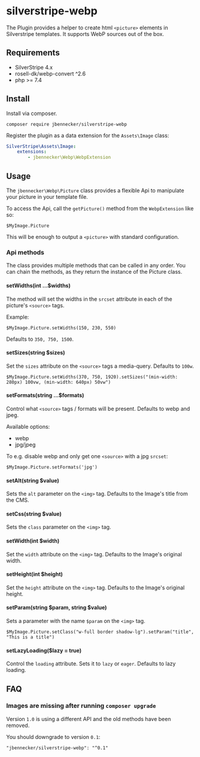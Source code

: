 # silverstripe-webp

The Plugin provides a helper to create html `<picture>` elements in Silverstripe templates. It supports WebP sources out of the box.

## Requirements

-   SilverStripe 4.x
-   rosell-dk/webp-convert ^2.6
-   php >= 7.4

## Install

Install via composer.

`composer require jbennecker/silverstripe-webp`

Register the plugin as a data extension for the `Assets\Image` class:

```yaml
SilverStripe\Assets\Image:
    extensions:
        - jbennecker\Webp\WebpExtension
```

## Usage

The `jbennecker\Webp\Picture` class provides a flexible Api to manipulate your picture in your template file.

To access the Api, call the `getPicture()` method from the `WebpExtension` like so:

```
$MyImage.Picture
```

This will be enough to output a `<picture>` with standard configuration.

### Api methods

The class provides multiple methods that can be called in any order. You can chain the methods, as they return the instance of the Picture class.

#### setWidths(int ...$widths)

The method will set the widths in the `srcset` attribute in each of the picture's `<source>` tags.

Example:

```
$MyImage.Picture.setWidths(150, 230, 550)
```

Defaults to `350, 750, 1500`.

#### setSizes(string $sizes)

Set the `sizes` attribute on the `<source>` tags a media-query. Defaults to `100w`.

```
$MyImage.Picture.setWidths(370, 750, 1920).setSizes("(min-width: 280px) 100vw, (min-width: 640px) 50vw")
```

#### setFormats(string ...$formats)

Control what `<source>` tags / formats will be present. Defaults to webp and jpeg.

Available options:
* webp
* jpg/jpeg

To e.g. disable webp and only get one `<source>` with a jpg `srcset`:

```
$MyImage.Picture.setFormats('jpg')
```

#### setAlt(string $value)

Sets the `alt` parameter on the `<img>` tag. Defaults to the Image's title from the CMS.

#### setCss(string $value)

Sets the `class` parameter on the `<img>` tag.

#### setWidth(int $width)

Set the `width` attribute on the `<img>` tag. Defaults to the Image's original width.

#### setHeight(int $height)

Set the `height` attribute on the `<img>` tag. Defaults to the Image's original height.

#### setParam(string $param, string $value)

Sets a parameter with the name `$param` on the `<img>` tag.

```
$MyImage.Picture.setClass("w-full border shadow-lg").setParam("title", "This is a title")
```

#### setLazyLoading($lazy = true)

Control the `loading` attribute. Sets it to `lazy` or `eager`. Defaults to lazy loading.

## FAQ

### Images are missing after running `composer upgrade`

Version `1.0` is using a different API and the old methods have been removed.

You should downgrade to version `0.1`:

```
"jbennecker/silverstripe-webp": "^0.1"
```

